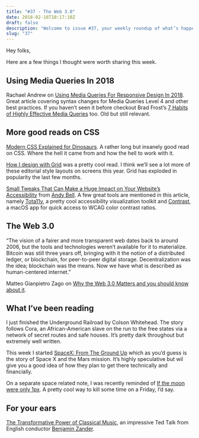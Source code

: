 ```yaml
---
title: "#37 - The Web 3.0"
date: 2018-02-16T10:17:10Z
draft: false
description: "Welcome to issue #37, your weekly roundup of what’s happening in design, code and typography."
slug: "37"
---
```


Hey folks,

Here are a few things I thought were worth sharing this week.

## Using Media Queries In 2018

Rachael Andrew on [Using Media Queries For Responsive Design In 2018](https://www.smashingmagazine.com/2018/02/media-queries-responsive-design-2018/). Great article covering syntax changes for Media Queries Level 4 and other best practices. If you haven’t seen it before checkout Brad Frost’s [7 Habits of Highly Effective Media Queries](http://bradfrost.com/blog/post/7-habits-of-highly-effective-media-queries/) too. Old but still relevant.

## More good reads on CSS

[Modern CSS Explained for Dinosaurs](https://medium.com/actualize-network/modern-css-explained-for-dinosaurs-5226febe3525). A rather long but insanely good read on CSS. Where the hell it came from and how the hell to work with it.

[How I design with Grid](https://www.chenhuijing.com/blog/how-i-design-with-css-grid/#%F0%9F%92%BB) was a pretty cool read. I think we’ll see a lot more of these editorial style layouts on screens this year. Grid has exploded in popularity the last few months.

[Small Tweaks That Can Make a Huge Impact on Your Website’s Accessibility](https://css-tricks.com/small-tweaks-can-make-huge-impact-websites-accessibility/) from [Andy Bell](https://hankchizljaw.io/). A few great tools are mentioned in this article, namely [Tota11y](http://khan.github.io/tota11y/), a pretty cool accessibility visualization toolkit and [Contrast](https://usecontrast.com/), a macOS app for quick access to WCAG color contrast ratios.

## The Web 3.0

“The vision of a fairer and more transparent web dates back to around 2006, but the tools and technologies weren’t available for it to materialize. Bitcoin was still three years off, bringing with it the notion of a distributed ledger, or blockchain, for peer-to-peer digital storage. Decentralization was the idea; blockchain was the means. Now we have what is described as human-centered internet.”

Matteo Gianpietro Zago on [Why the Web 3.0 Matters and you should know about it](https://medium.com/@matteozago/why-the-web-3-0-matters-and-you-should-know-about-it-a5851d63c949).

## What I’ve been reading

I just finished the Underground Railroad by Colson Whitehead. The story follows Cora, an African-American slave on the run to the free states via a network of secret routes and safe houses. It’s pretty dark throughout but extremely well written.

This week I started [SpaceX: From The Ground Up](https://www.goodreads.com/book/show/29490092-spacex-from-the-ground-up) which as you’d guess is the story of Space X and the Mars mission. It’s highly speculative but wil give you a good idea of how they plan to get there technically and financially.

On a separate space related note, I was recently reminded of [If the moon were only 1px](http://joshworth.com/dev/pixelspace/pixelspace_solarsystem.html). A pretty cool way to kill some time on a Friday, I’d say.

## For your ears

[The Transformative Power of Classical Music](https://www.ted.com/talks/benjamin_zander_on_music_and_passion), an impressive Ted Talk from English conductor [Benjamin Zander](https://en.wikipedia.org/wiki/Benjamin_Zander).
